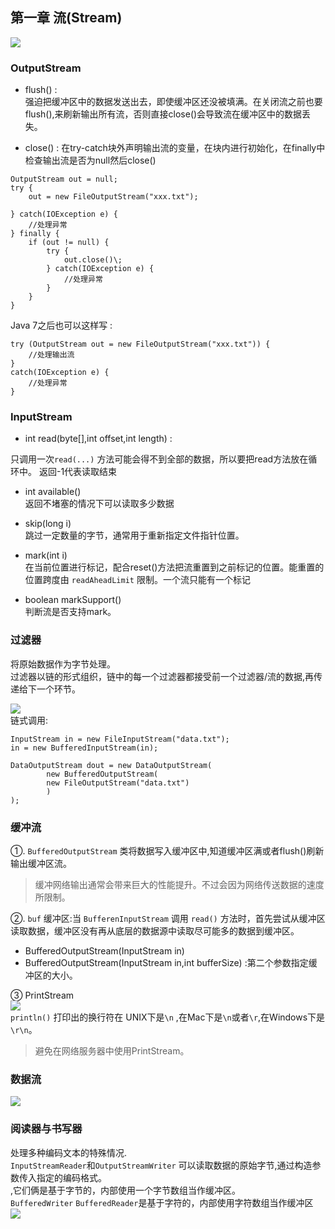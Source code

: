 ## 第一章 流(Stream)  
![](http://img.it610.com/image/info5/9107a4f82d3f49888cde3f339517a19a.jpg)  


### OutputStream  
- flush() :  
 强迫把缓冲区中的数据发送出去，即使缓冲区还没被填满。在关闭流之前也要flush(),来刷新输出所有流，否则直接close()会导致流在缓冲区中的数据丢失。  
 
 
- close() :
在try-catch块外声明输出流的变量，在块内进行初始化，在finally中检查输出流是否为null然后close() 

```
OutputStream out = null;
try {
    out = new FileOutputStream("xxx.txt");
    
} catch(IOException e) {
    //处理异常
} finally {
    if (out != null) {
        try {
            out.close()\;
        } catch(IOException e) {
            //处理异常
        }
    }
} 
```  

Java 7之后也可以这样写 : 
```
try (OutputStream out = new FileOutputStream("xxx.txt")) {
    //处理输出流
}
catch(IOException e) {
    //处理异常
}    
```   



### InputStream  
- int read(byte[],int offset,int length) :   

只调用一次`read(...)` 方法可能会得不到全部的数据，所以要把read方法放在循环中。 返回-1代表读取结束
 
- int available()  
返回不堵塞的情况下可以读取多少数据  

- skip(long i)  
跳过一定数量的字节，通常用于重新指定文件指针位置。  

- mark(int i)  
在当前位置进行标记，配合reset()方法把流重置到之前标记的位置。能重置的位置跨度由 `readAheadLimit` 限制。一个流只能有一个标记  


- boolean markSupport()  
判断流是否支持mark。  


### 过滤器  
将原始数据作为字节处理。  
过滤器以链的形式组织，链中的每一个过滤器都接受前一个过滤器/流的数据,再传递给下一个环节。

![](http://ww1.sinaimg.cn/large/9c347cably1g4jc9poseaj20lf0mtqaj.jpg)    
链式调用:  
```
InputStream in = new FileInputStream("data.txt");
in = new BufferedInputStream(in);
```  

```
DataOutputStream dout = new DataOutputStream(
        new BufferedOutputStream(
        new FileOutputStream("data.txt")
        )
);
```  

### 缓冲流  
①. `BufferedOutputStream` 类将数据写入缓冲区中,知道缓冲区满或者flush()刷新输出缓冲区流。  
> 缓冲网络输出通常会带来巨大的性能提升。不过会因为网络传送数据的速度所限制。

 
②. `buf` 缓冲区:当 `BufferenInputStream` 调用 `read()` 方法时，首先尝试从缓冲区读取数据，缓冲区没有再从底层的数据源中读取尽可能多的数据到缓冲区。    
- BufferedOutputStream(InputStream in)  
- BufferedOutputStream(InputStream in,int bufferSize) :第二个参数指定缓冲区的大小。 
  
③ PrintStream  
![](https://ws1.sinaimg.cn/large/9c347cably1g4jj00xdh1j20lm0je7bf.jpg)  
`println()` 打印出的换行符在 UNIX下是`\n` ,在Mac下是`\n`或者`\r`,在Windows下是`\r\n`。  
> 避免在网络服务器中使用PrintStream。  


### 数据流  
![](https://ws1.sinaimg.cn/large/9c347cably1g4jj7jkcm9j20jy0890x1.jpg)  



### 阅读器与书写器
处理多种编码文本的特殊情况.  
`InputStreamReader`和`OutputStreamWriter` 可以读取数据的原始字节,通过构造参数传入指定的编码格式。  
,它们俩是基于字节的，内部使用一个字节数组当作缓冲区。  
`BufferedWriter` `BufferedReader`是基于字符的，内部使用字符数组当作缓冲区
![](https://ws1.sinaimg.cn/large/9c347cably1g4jjd2zqgij20m908pmzs.jpg)  






